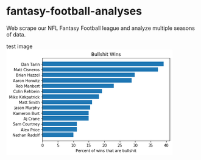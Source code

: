 # fantasy-football-analyses
Web scrape our NFL Fantasy Football league and analyze multiple seasons of data.


test image
![Alt text](./plots/bullshit_wins.png?raw=true)
